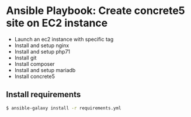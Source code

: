 # Ansible Playbook: Create concrete5 site on EC2 instance

* Launch an ec2 instance with specific tag
* Install and setup nginx
* Install and setup php71
* Install git
* Install composer
* Install and setup mariadb
* Install concrete5

## Install requirements

```bash
$ ansible-galaxy install -r requirements.yml
```